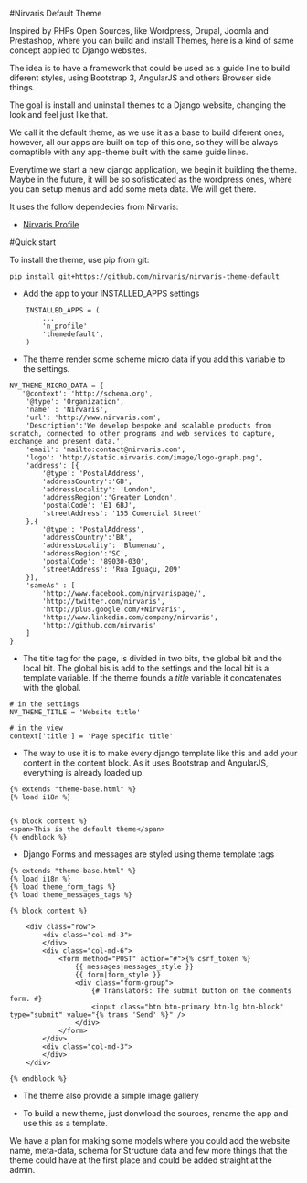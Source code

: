 
#Nirvaris Default Theme

Inspired by PHPs Open Sources, like Wordpress, Drupal, Joomla and Prestashop, where you can build and install Themes, here is a kind of same concept applied to Django websites.

The idea is to have a framework that could be used as a guide line to build diferent styles, using Bootstrap 3, AngularJS and others Browser side things.

The goal is install and uninstall themes to a Django website, changing the look and feel just like that.

We call it the default theme, as we use it as a base to build diferent ones, however, all our apps are built on top of this one, so they will be always comaptible with any app-theme built with the same guide lines.

Everytime we start a new django application, we begin it building the theme. Maybe in the future, it will be so sofisticated as the wordpress ones, where you can setup menus and add some meta data. We will get there. 

It uses the follow dependecies from Nirvaris:

- [Nirvaris Profile](https://github.com/nirvaris/nirvaris-profile)

#Quick start


To install the theme, use pip from git:

```
pip install git+https://github.com/nirvaris/nirvaris-theme-default
```
- Add the app to your INSTALLED_APPS settings

```
    INSTALLED_APPS = (
        ...
        'n_profile'
        'themedefault',
    )
```

- The theme render some scheme micro data if you add this variable to the settings.

```
NV_THEME_MICRO_DATA = {
   '@context': 'http://schema.org',
	'@type': 'Organization',
	'name' : 'Nirvaris',
	'url': 'http://www.nirvaris.com',
	'Description':'We develop bespoke and scalable products from scratch, connected to other programs and web services to capture, exchange and present data.',
	'email': 'mailto:contact@nirvaris.com',
	'logo': 'http://static.nirvaris.com/image/logo-graph.png',
	'address': [{
	    '@type': 'PostalAddress',
		'addressCountry':'GB',
	    'addressLocality': 'London',
		'addressRegion':'Greater London',
	    'postalCode': 'E1 6BJ',
	    'streetAddress': '155 Comercial Street'
	},{
	    '@type': 'PostalAddress',
		'addressCountry':'BR',
	    'addressLocality': 'Blumenau',
		'addressRegion':'SC',
	    'postalCode': '89030-030',
	    'streetAddress': 'Rua Iguaçu, 209'
	}],
	'sameAs' : [
		'http://www.facebook.com/nirvarispage/',
		'http://twitter.com/nirvaris',
		'http://plus.google.com/+Nirvaris',
		'http://www.linkedin.com/company/nirvaris',
		'http://github.com/nirvaris'
	]
}
```

- The title tag for the page, is divided in two bits, the global bit and the local bit. The global bis is add to the settings and the local bit is a template variable. If the theme founds a _title_ variable it concatenates with the global. 

```
# in the settings
NV_THEME_TITLE = 'Website title'

# in the view
context['title'] = 'Page specific title'

```

- The way to use it is to make every django template like this and add your content in the content block. As it uses Bootstrap and AngularJS, everything is already loaded up. 

```
{% extends "theme-base.html" %}
{% load i18n %}


{% block content %}
<span>This is the default theme</span>
{% endblock %}
```

- Django Forms and messages are styled using theme template tags

```
{% extends "theme-base.html" %}
{% load i18n %}
{% load theme_form_tags %}
{% load theme_messages_tags %}

{% block content %}

	<div class="row">
		<div class="col-md-3">
		</div>
		<div class="col-md-6">
			<form method="POST" action="#">{% csrf_token %}
				{{ messages|messages_style }}		
				{{ form|form_style }}
				<div class="form-group">
					{# Translators: The submit button on the comments form. #}
					<input class="btn btn-primary btn-lg btn-block" type="submit" value="{% trans 'Send' %}" />
				</div>
			</form>
		</div>
		<div class="col-md-3">
		</div>
	</div>
	
{% endblock %}
```

- The theme also provide a simple image gallery

- To build a new theme, just donwload the sources, rename the app and use this as a template.

We have a plan for making some models where you could add the website name, meta-data, schema for Structure data and few more things that the theme could have at the first place and could be added straight at the admin.